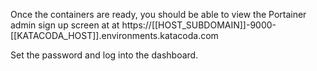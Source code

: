 Once the containers are ready, you should be able to view the Portainer admin sign up screen at at https://[[HOST_SUBDOMAIN]]-9000-[[KATACODA_HOST]].environments.katacoda.com


Set the password and log into the dashboard.